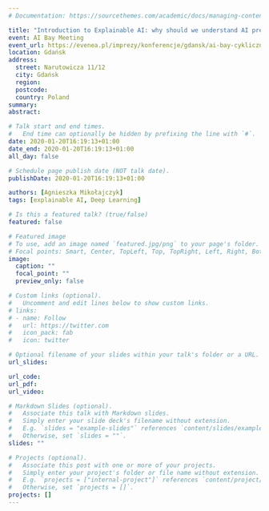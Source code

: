 ```yaml
---
# Documentation: https://sourcethemes.com/academic/docs/managing-content/

title: "Introduction to Explainable AI: why should we understand AI predictions?"
event: AI Bay Meeting
event_url: https://evenea.pl/imprezy/konferencje/gdansk/ai-bay-cykliczne-spotkanie-klubu-zatoki-sztucznej-inteligencji-245563
location: Gdańsk
address:
  street: Narutowicza 11/12
  city: Gdańsk
  region:
  postcode:
  country: Poland
summary:
abstract:

# Talk start and end times.
#   End time can optionally be hidden by prefixing the line with `#`.
date: 2020-01-20T16:19:13+01:00
date_end: 2020-01-20T16:19:13+01:00
all_day: false

# Schedule page publish date (NOT talk date).
publishDate: 2020-01-20T16:19:13+01:00

authors: [Agnieszka Mikołajczyk]
tags: [explainable AI, Deep Learning]

# Is this a featured talk? (true/false)
featured: false

# Featured image
# To use, add an image named `featured.jpg/png` to your page's folder. 
# Focal points: Smart, Center, TopLeft, Top, TopRight, Left, Right, BottomLeft, Bottom, BottomRight.
image:
  caption: ""
  focal_point: ""
  preview_only: false

# Custom links (optional).
#   Uncomment and edit lines below to show custom links.
# links:
# - name: Follow
#   url: https://twitter.com
#   icon_pack: fab
#   icon: twitter

# Optional filename of your slides within your talk's folder or a URL.
url_slides:

url_code:
url_pdf:
url_video:

# Markdown Slides (optional).
#   Associate this talk with Markdown slides.
#   Simply enter your slide deck's filename without extension.
#   E.g. `slides = "example-slides"` references `content/slides/example-slides.md`.
#   Otherwise, set `slides = ""`.
slides: ""

# Projects (optional).
#   Associate this post with one or more of your projects.
#   Simply enter your project's folder or file name without extension.
#   E.g. `projects = ["internal-project"]` references `content/project/deep-learning/index.md`.
#   Otherwise, set `projects = []`.
projects: []
---
```

